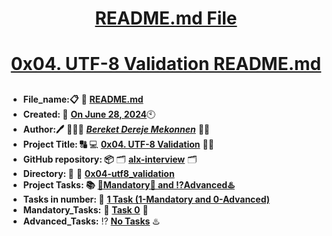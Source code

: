 <H1 align="center", height="1500"> <ins> README.md File </ins> </H1>
<H1 align="center"> <ins> 0x04. UTF-8 Validation README.md</ins> </H1>


##

* **File_name:📋** 📖 [**README.md**](https://github.com/BekaHabesha/alx-interview/tree/master/0x04-utf8_validation/README.md)
* **Created: 📅** <ins>**On June 28, 2024**</ins>🕙
* **Author:🖊️** 👨🏻‍💻 [***Bereket Dereje Mekonnen***](https://intranet.alxswe.com/users/BereketDerejeMekonnen) 🧑‍💻
* **Project Title: 🔠**  💻 [**0x04. UTF-8 Validation**](https://intranet.alxswe.com/projects/1217) 📝🔡
* **GitHub repository: 📦** 🗂 [**alx-interview**](https://github.com/BekaHabesha/alx-interview) 🗂
* **Directory: 💼** 📂 [**0x04-utf8_validation**](https://github.com/BekaHabesha/alx-interview/tree/master/0x04-utf8_validation)
* **Project Tasks: 📚** <ins>**💯Mandatory💯 and ⁉️Advanced♨️**</ins>
* **Tasks in number: 🔢** <ins>**1 Task (1-Mandatory and 0-Advanced)**</ins>
* **Mandatory_Tasks:** 💯 <ins>**Task 0**</ins> 💯
* **Advanced_Tasks:** ⁉️ <ins>**No Tasks**</ins> ♨️

###
